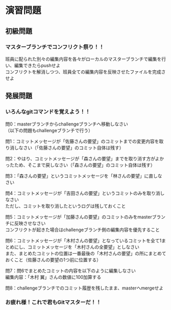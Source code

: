# 演習問題

## __初級問題__
### マスターブランチでコンフリクト祭り！！
班員に配られた別々の編集内容を各々がローカルのマスターブランチで編集を行い、編集できたらpushせよ  
コンフリクトを解消しつつ、班員全ての編集内容を反映させたファイルを完成させよ


## __発展問題__
### いろんなgitコマンドを覚えよう！！
問0：masterブランチからchallengeブランチへ移動しなさい  
（以下の問題もchallengeブランチで行う）

問1：コミットメッセージが「佐藤さんの要望」のコミットまでの変更内容を取り消しなさい（「佐藤さんの要望」のコミット自体は残す）

問2：やはり、コミットメッセージが「森さんの要望」までを取り消す方がよかったため、そこまで戻しなさい（「森さんの要望」のコミット自体は残す）

問3：「森さんの要望」というコミットメッセージを「林さんの要望」に直しなさい

問4：コミットメッセージが「吉田さんの要望」というコミットのみを取り消しなさい  
ただし、コミットを取り消したというログは残しておくこと

問5：コミットメッセージが「加藤さんの要望」のコミットのみをmasterブランチに反映させなさい  
コンフリクトが起きた場合はchallengeブランチ側の編集内容を優先すること

問6：コミットメッセージが「木村さんの要望」となっているコミットを全て1まとめにし、コミットメッセージを「木村さんの全要望」としなさい  
また、まとめたコミットの位置は一番最後の「木村さんの要望」の所にまとめておくこと（佐藤さんの要望の1つ前に位置する）

問7：問6でまとめたコミットの内容を以下のように編集しなさい  
編集内容：「木村 翼」さんの数値に100加算する

問8：challengeブランチでのコミット履歴を残したまま、masterへmergeせよ

### お疲れ様！これで君もGitマスターだ！！
